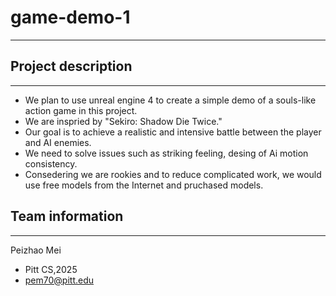 # game-demo-1
-------
## Project description
------
* We plan to use unreal engine 4 to create a simple demo of a souls-like action game in this project.    <br>
* We are inspried by "Sekiro: Shadow Die Twice." <br>
*  Our goal is to achieve a realistic and intensive battle between the player and AI enemies.<br>
*  We need to solve issues such as striking feeling, desing of Ai motion consistency.<br>   
*  Consedering we are rookies and to reduce complicated work, we would use free models from the Internet and pruchased models.
## Team information
-----
Peizhao Mei <br>
* Pitt CS,2025 <br>
* pem70@pitt.edu<br>
